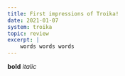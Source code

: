 ```yaml
---
title: First impressions of Troika!
date: 2021-01-07
system: troika
topic: review
excerpt: |
    words words words
---
```


**bold** *italic*
